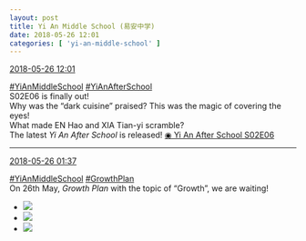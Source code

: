 ```yaml
---
layout: post
title: Yi An Middle School (易安中学)
date: 2018-05-26 12:01
categories: [ 'yi-an-middle-school' ]
---
```


<div class="weibo-info">
  <a href="https://weibo.com/6074218720/GipXjCbm0">2018-05-26 12:01</a>
</div>

[#YiAnMiddleSchool](https://weibo.com/p/100808e5c67e0668537d4caddefd946dcff208/super_index) [#YiAnAfterSchool](https://weibo.com/p/100808f57cd722476872700a5522853faa7576)  
S02E06 is finally out!  
Why was the “dark cuisine” praised? This was the magic of covering the eyes!  
What made EN Hao and XIA Tian-yi scramble?  
The latest *Yi An After School* is released! [◉ Yi An After School S02E06](http://www.iqiyi.com/v_19rrd8u57w.html)

<!-- more -->

---

<div class="weibo-info">
  <a href="https://weibo.com/6074218720/GilS4lEcE">2018-05-26 01:37</a>
</div>

[#YiAnMiddleSchool](https://weibo.com/p/100808e5c67e0668537d4caddefd946dcff208/super_index) [#GrowthPlan](https://weibo.com/p/100808fe7264e4339c41df171df3260846e152)  
On 26th May, *Growth Plan* with the topic of “Growth”, we are waiting!

<ul class="weibo-pic-list-1">
  <li class="weibo-pic">
    <a href="https://wx1.sinaimg.cn/mw690/006D4NLGgy1fro3lvz5haj33vc2kvb2g.jpg"><img src="https://wx1.sinaimg.cn/thumb150/006D4NLGgy1fro3lvz5haj33vc2kvb2g.jpg"/></a>
  </li>
  <li class="weibo-pic">
    <a href="https://wx3.sinaimg.cn/mw690/006D4NLGgy1fro3vdephpj34f429du15.jpg"><img src="https://wx3.sinaimg.cn/thumb150/006D4NLGgy1fro3vdephpj34f429du15.jpg"/></a>
  </li>
  <li class="weibo-pic">
    <a href="https://wx2.sinaimg.cn/mw690/006D4NLGgy1fro3w8rel9j33vc2kxnpj.jpg"><img src="https://wx2.sinaimg.cn/thumb150/006D4NLGgy1fro3w8rel9j33vc2kxnpj.jpg"/></a>
  </li>
</ul>
